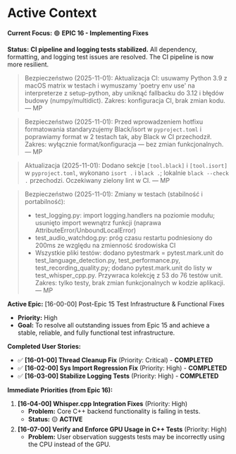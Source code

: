 # Active Context

**Current Focus:** 🟢 **EPIC 16 - Implementing Fixes**

**Status:** **CI pipeline and logging tests stabilized.** All dependency, formatting, and logging test issues are resolved. The CI pipeline is now more resilient.

> Bezpieczeństwo (2025-11-01): Aktualizacja CI: usuwamy Python 3.9 z macOS matrix w testach i wymuszamy 'poetry env use' na interpreterze z setup-python, aby uniknąć fallbacku do 3.12 i błędów budowy (numpy/multidict). Zakres: konfiguracja CI, brak zmian kodu. — MP

> Bezpieczeństwo (2025-11-01): Przed wprowadzeniem hotfixu formatowania standaryzujemy Black/isort w `pyproject.toml` i poprawiamy format w 2 testach tak, aby Black w CI przechodził. Zakres: wyłącznie format/konfiguracja — bez zmian funkcjonalnych. — MP

> Aktualizacja (2025-11-01): Dodano sekcje `[tool.black]` i `[tool.isort]` w `pyproject.toml`, wykonano `isort .` i `black .`; lokalnie `black --check .` przechodzi. Oczekiwany zielony lint w CI. — MP

> Bezpieczeństwo (2025-11-01): Zmiany w testach (stabilność i portabilność):
> - test_logging.py: import logging.handlers na poziomie modułu; usunięto import wewnątrz funkcji (naprawa AttributeError/UnboundLocalError)
> - test_audio_watchdog.py: próg czasu restartu podniesiony do 200ms ze względu na zmienność środowiska CI
> - Wszystkie pliki testów: dodano pytestmark = pytest.mark.unit do test_language_detection.py, test_performance.py, test_recording_quality.py; dodano pytest.mark.unit do listy w test_whisper_cpp.py. Przywraca kolekcję z 53 do 76 testów unit.
> Zakres: tylko testy, brak zmian funkcjonalnych w kodzie aplikacji. — MP

**Active Epic:** [16-00-00] Post-Epic 15 Test Infrastructure & Functional Fixes
- **Priority:** High
- **Goal:** To resolve all outstanding issues from Epic 15 and achieve a stable, reliable, and fully functional test infrastructure.

**Completed User Stories:**
- ✅ **[16-01-00] Thread Cleanup Fix** (Priority: Critical) - **COMPLETED**
- ✅ **[16-02-00] Sys Import Regression Fix** (Priority: High) - **COMPLETED**
- ✅ **[16-03-00] Stabilize Logging Tests** (Priority: High) - **COMPLETED**

**Immediate Priorities (from Epic 16):**
1.  **[16-04-00] Whisper.cpp Integration Fixes** (Priority: High)
    -   **Problem:** Core C++ backend functionality is failing in tests.
    -   **Status:** 🟡 **ACTIVE**
2.  **[16-07-00] Verify and Enforce GPU Usage in C++ Tests** (Priority: High)
    -   **Problem:** User observation suggests tests may be incorrectly using the CPU instead of the GPU.
